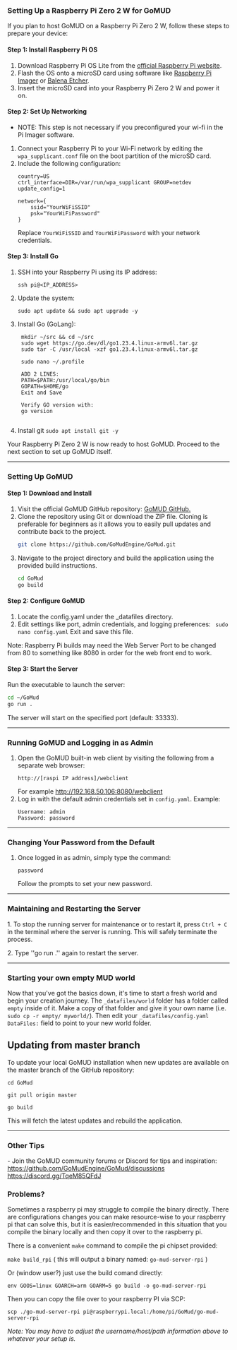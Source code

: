 ### Setting Up a Raspberry Pi Zero 2 W for GoMUD

If you plan to host GoMUD on a Raspberry Pi Zero 2 W, follow these steps to prepare your device:


#### Step 1: Install Raspberry Pi OS

1. Download Raspberry Pi OS Lite from the [official Raspberry Pi website](https://www.raspberrypi.com/software/).
2. Flash the OS onto a microSD card using software like [Raspberry Pi Imager](https://www.raspberrypi.com/software/) or [Balena Etcher](https://www.balena.io/etcher/).
3. Insert the microSD card into your Raspberry Pi Zero 2 W and power it on.

#### Step 2: Set Up Networking
* NOTE: This step is not necessary if you preconfigured your wi-fi in the Pi Imager software.

1. Connect your Raspberry Pi to your Wi-Fi network by editing the `wpa_supplicant.conf` file on the boot partition of the microSD card.
2. Include the following configuration:
   ```
   country=US
   ctrl_interface=DIR=/var/run/wpa_supplicant GROUP=netdev
   update_config=1

   network={
       ssid="YourWiFiSSID"
       psk="YourWiFiPassword"
   }
   ```
   Replace `YourWiFiSSID` and `YourWiFiPassword` with your network credentials.

#### Step 3: Install Go

1. SSH into your Raspberry Pi using its IP address:
   ```
   ssh pi@<IP_ADDRESS>
   ```
2. Update the system:
   ```
   sudo apt update && sudo apt upgrade -y
   ```
3. Install Go (GoLang):
   ```
    mkdir ~/src && cd ~/src
    sudo wget https://go.dev/dl/go1.23.4.linux-armv6l.tar.gz
    sudo tar -C /usr/local -xzf go1.23.4.linux-armv6l.tar.gz
    
    sudo nano ~/.profile
    
    ADD 2 LINES:
    PATH=$PATH:/usr/local/go/bin
	GOPATH=$HOME/go
    Exit and Save
    
    Verify GO version with: 
    go version
    

   ```
  4. Install git
  ``
   sudo apt install git -y
	``

Your Raspberry Pi Zero 2 W is now ready to host GoMUD. Proceed to the next section to set up GoMUD itself.

---

### Setting Up GoMUD

#### Step 1: Download and Install

1. Visit the official GoMUD GitHub repository: [GoMUD GitHub](https://github.com/GoMudEngine/GoMud)[.](https://github.com/GoMudEngine/GoMud)
2. Clone the repository using Git or download the ZIP file. Cloning is preferable for beginners as it allows you to easily pull updates and contribute back to the project.
   ```bash
   git clone https://github.com/GoMudEngine/GoMud.git
   ```
3. Navigate to the project directory and build the application using the provided build instructions.
   ```bash
   cd GoMud
   go build
   ```

#### Step 2: Configure GoMUD

1. Locate the config.yaml under the _datafiles directory.
2. Edit settings like port, admin credentials, and logging preferences:
``
sudo nano config.yaml``
Exit and save this file.

Note: Raspberry Pi builds may need the Web Server Port to be changed from 80 to something like 8080 in order for the web front end to work. 

#### Step 3: Start the Server

Run the executable to launch the server:

```bash
cd ~/GoMud
go run .
```

The server will start on the specified port (default: 33333).

---

### Running GoMUD and Logging in as Admin

1. Open the GoMUD built-in web client by visiting the following from a separate web browser:
   ```
   http://[raspi IP address]/webclient
   ```
   For example http://192.168.50.106:8080/webclient
2. Log in with the default admin credentials set in `config.yaml`. Example:
   ```
   Username: admin
   Password: password
   ```

---

### Changing Your Password from the Default

1. Once logged in as admin, simply type the command:
   ```
   password
   ```
   Follow the prompts to set your new password.

---

### Maintaining and Restarting the Server

1\. To stop the running server for maintenance or to restart it, press `Ctrl + C` in the terminal where the server is running. This will safely terminate the process.

2\. Type ''go run .'' again to restart the server.

---
### Starting your own empty MUD world
Now that you've got the basics down, it's time to start a fresh world and begin your creation journey. 
The ``_datafiles/world`` folder has a folder called ``empty`` inside of it. Make a copy of that folder and give it your own name (i.e. ``sudo cp -r empty/ myworld/``).
Then edit your ``_datafiles/config.yaml`` ``DataFiles:`` field to point to your new world folder.

## Updating from master branch
To update your local GoMUD installation when new updates are available on the master branch of the GitHub repository:

	cd GoMud

	git pull origin master

	go build

This will fetch the latest updates and rebuild the application.

---

### Other Tips

\- Join the GoMUD community forums or Discord for tips and inspiration:
https://github.com/GoMudEngine/GoMud/discussions
https://discord.gg/TqeM85QFdJ

### Problems?

Sometimes a raspberry pi may struggle to compile the binary directly. There are configurations changes you can make resource-wise to your raspberry pi that can solve this, but it is easier/recommended in this situation that you compile the binary locally and then copy it over to the raspberry pi.

There is a convenient `make` command to compile the pi chipset provided:

`make build_rpi` ( this will output a binary named: `go-mud-server-rpi` )

Or (window user?) just use the build comand directly:

`env GOOS=linux GOARCH=arm GOARM=5 go build -o go-mud-server-rpi`

Then you can copy the file over to your raspberry PI via SCP:

`scp ./go-mud-server-rpi pi@raspberrypi.local:/home/pi/GoMud/go-mud-server-rpi`

_Note: You may have to adjust the username/host/path information above to whatever your setup is._

